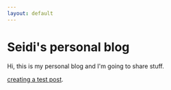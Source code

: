 ```yaml
---
layout: default
---
```



# Seidi's personal blog

Hi, this is my personal blog and I'm going to share stuff.

[creating a test post](./another-page.html).